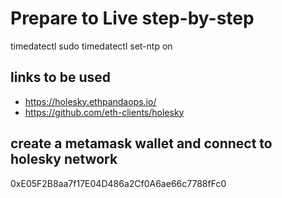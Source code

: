 # Prepare to Live step-by-step

timedatectl
sudo timedatectl set-ntp on

## links to be used
  - https://holesky.ethpandaops.io/
  - https://github.com/eth-clients/holesky


## create a metamask wallet and connect to holesky network
0xE05F2B8aa7f17E04D486a2Cf0A6ae66c7788fFc0
